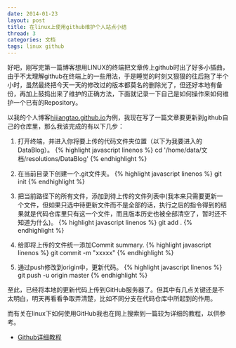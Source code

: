 ```yaml
---
date: 2014-01-23
layout: post
title: 在linux上使用github维护个人站点小结
thread: 3
categories: 文档
tags: linux github
---
```


好吧，刚写完第一篇博客想用LINUX的终端把文章传上github时出了好多小插曲，由于不太理解github在终端上的一些用法，于是睡觉的时刻又狠狠的往后拖了半个小时，虽然最终把今天一天的修改过的版本都莫名的删除光了，但还好本地有备份，再加上鼓捣出来了维护的正确方法，下面就记录一下自己是如何操作来如何维护一个已有的Repository。

以我的个人博客[hijiangtao.github.io](https://github.com/hijiangtao/hijiangtao.github.io)为例，我现在写了一篇文章要更新到github自己的仓库里，那么我该完成的有以下几步：

1. 打开终端，并进入你将要上传的代码文件夹位置（以下为我要进入的DataBlog）。
{% highlight javascript linenos %}
    cd '/home/data/文档/resolutions/DataBlog' 
{% endhighlight %}

2. 在当前目录下创建一个.git文件夹。
{% highlight javascript linenos %}
    git init
{% endhighlight %}

3. 把当前路径下的所有文件，添加到待上传的文件列表中(我本来只需要更新一个文件，但如果只选中待更新文件而不是全部的话，执行之后的指令得到的结果就是代码仓库里只有这一个文件，而且版本历史也被全部清空了，暂时还不知道为什么)。
{% highlight javascript linenos %}
    git add .
{% endhighlight %}

4. 给即将上传的文件统一添加Commit summary.
{% highlight javascript linenos %}
    git commit -m "xxxxx" 
{% endhighlight %}

5. 通过push修改到origin中，更新代码。
{% highlight javascript linenos %}
    git push -u origin master
{% endhighlight %}

至此，已经将本地的更新代码上传到GitHub服务器了。但其中有几点关键还是不太明白，明天再看看争取弄清楚，比如不同分支在代码仓库中所起到的作用。

而有关在linux下如何使用GitHub我也在网上搜索到一篇较为详细的教程，以供参考。

* [Github详细教程](http://blog.csdn.net/lishuo_os_ds/article/details/8078475#sec-1.4.2)
 
